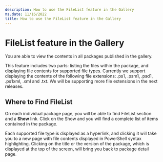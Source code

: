 ```yaml
---
description: How to use the FileList feature in the Gallery
ms.date: 11/16/2022
title: How to use the FileList feature in the Gallery
---
```

# FileList feature in the Gallery

You are able to view the contents in all packages published in the gallery.

This feature includes two parts: listing the files within the package, and displaying file contents
for supported file types. Currently we support displaying the contents of the following file
extensions: .ps1, .psm1, .psd1, .ps1xml, .xml and .txt. We will be supporting more file extensions
in the next releases.

## Where to Find FileList

On each individual package page, you will be able to find FileList section and a **Show** link.
Click on the Show and you will find a complete list of items contained in the package.

Each supported file type is displayed as a hyperlink, and clicking it will take you to a new page
with file contents displayed in PowerShell syntax highlighting. Clicking on the title or the version
of the package, which is displayed at the top of the screen, will bring you back to package detail
page.
